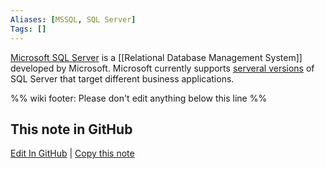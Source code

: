 ```yaml
---
Aliases: [MSSQL, SQL Server]
Tags: []
---
```


[Microsoft SQL Server](https://www.microsoft.com/en-us/sql-server/sql-server-2019) is a [[Relational Database Management System]] developed by Microsoft. Microsoft currently supports [serveral versions](https://en.wikipedia.org/wiki/Microsoft_SQL_Server#Editions) of SQL Server that target different business applications.

%% wiki footer: Please don't edit anything below this line %%

## This note in GitHub

<span class="git-footer">[Edit In GitHub](https://github.dev/data-engineering-community/data-engineering-wiki/blob/main/Tools/Microsoft%20SQL%20Server.md "git-hub-edit-note") | [Copy this note](https://raw.githubusercontent.com/data-engineering-community/data-engineering-wiki/main/Tools/Microsoft%20SQL%20Server.md "git-hub-copy-note") </span>
